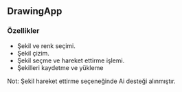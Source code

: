 ## DrawingApp

### Özellikler
 * Şekil ve renk seçimi.
 * Şekil çizim.
 * Şekil seçme ve hareket ettirme işlemi.
 * Şekilleri kaydetme ve yükleme

Not: Şekil hareket ettirme seçeneğinde Ai desteği alınmıştır.
